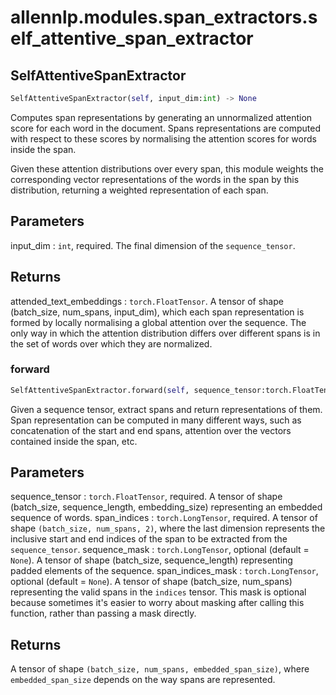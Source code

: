 # allennlp.modules.span_extractors.self_attentive_span_extractor

## SelfAttentiveSpanExtractor
```python
SelfAttentiveSpanExtractor(self, input_dim:int) -> None
```

Computes span representations by generating an unnormalized attention score for each
word in the document. Spans representations are computed with respect to these
scores by normalising the attention scores for words inside the span.

Given these attention distributions over every span, this module weights the
corresponding vector representations of the words in the span by this distribution,
returning a weighted representation of each span.

Parameters
----------
input_dim : ``int``, required.
    The final dimension of the ``sequence_tensor``.

Returns
-------
attended_text_embeddings : ``torch.FloatTensor``.
    A tensor of shape (batch_size, num_spans, input_dim), which each span representation
    is formed by locally normalising a global attention over the sequence. The only way
    in which the attention distribution differs over different spans is in the set of words
    over which they are normalized.

### forward
```python
SelfAttentiveSpanExtractor.forward(self, sequence_tensor:torch.FloatTensor, span_indices:torch.LongTensor, span_indices_mask:torch.LongTensor=None) -> torch.FloatTensor
```

Given a sequence tensor, extract spans and return representations of
them. Span representation can be computed in many different ways,
such as concatenation of the start and end spans, attention over the
vectors contained inside the span, etc.

Parameters
----------
sequence_tensor : ``torch.FloatTensor``, required.
    A tensor of shape (batch_size, sequence_length, embedding_size)
    representing an embedded sequence of words.
span_indices : ``torch.LongTensor``, required.
    A tensor of shape ``(batch_size, num_spans, 2)``, where the last
    dimension represents the inclusive start and end indices of the
    span to be extracted from the ``sequence_tensor``.
sequence_mask : ``torch.LongTensor``, optional (default = ``None``).
    A tensor of shape (batch_size, sequence_length) representing padded
    elements of the sequence.
span_indices_mask : ``torch.LongTensor``, optional (default = ``None``).
    A tensor of shape (batch_size, num_spans) representing the valid
    spans in the ``indices`` tensor. This mask is optional because
    sometimes it's easier to worry about masking after calling this
    function, rather than passing a mask directly.

Returns
-------
A tensor of shape ``(batch_size, num_spans, embedded_span_size)``,
where ``embedded_span_size`` depends on the way spans are represented.

